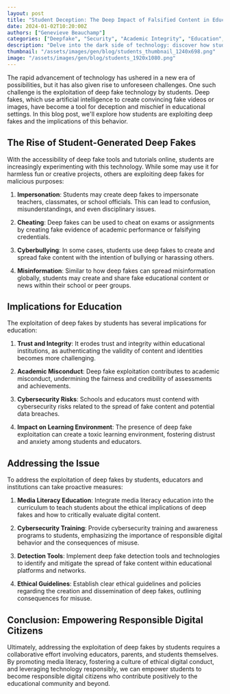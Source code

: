 ```yaml
---
layout: post
title: "Student Deception: The Deep Impact of Falsified Content in Education"
date: 2024-01-02T10:20:00Z
authors: ["Genevieve Beauchamp"]
categories: ["Deepfake", "Security", "Academic Integrity", "Education", "Educators"]
description: "Delve into the dark side of technology: discover how students exploit deep fakes for impersonation, cheating, cyberbullying, and misinformation, impacting trust and integrity in education."
thumbnail: "/assets/images/gen/blog/students_thumbnail_1240x698.png"
image: "/assets/images/gen/blog/students_1920x1080.png"
---
```


The rapid advancement of technology has ushered in a new era of possibilities, but it has also given rise to unforeseen challenges. One such challenge is the exploitation of deep fake technology by students. Deep fakes, which use artificial intelligence to create convincing fake videos or images, have become a tool for deception and mischief in educational settings. In this blog post, we'll explore how students are exploiting deep fakes and the implications of this behavior.

## The Rise of Student-Generated Deep Fakes

With the accessibility of deep fake tools and tutorials online, students are increasingly experimenting with this technology. While some may use it for harmless fun or creative projects, others are exploiting deep fakes for malicious purposes:

1. **Impersonation**: Students may create deep fakes to impersonate teachers, classmates, or school officials. This can lead to confusion, misunderstandings, and even disciplinary issues.

2. **Cheating**: Deep fakes can be used to cheat on exams or assignments by creating fake evidence of academic performance or falsifying credentials.

3. **Cyberbullying**: In some cases, students use deep fakes to create and spread fake content with the intention of bullying or harassing others.

4. **Misinformation**: Similar to how deep fakes can spread misinformation globally, students may create and share fake educational content or news within their school or peer groups.

## Implications for Education

The exploitation of deep fakes by students has several implications for education:

1. **Trust and Integrity**: It erodes trust and integrity within educational institutions, as authenticating the validity of content and identities becomes more challenging.

2. **Academic Misconduct**: Deep fake exploitation contributes to academic misconduct, undermining the fairness and credibility of assessments and achievements.

3. **Cybersecurity Risks**: Schools and educators must contend with cybersecurity risks related to the spread of fake content and potential data breaches.

4. **Impact on Learning Environment**: The presence of deep fake exploitation can create a toxic learning environment, fostering distrust and anxiety among students and educators.

## Addressing the Issue

To address the exploitation of deep fakes by students, educators and institutions can take proactive measures:

1. **Media Literacy Education**: Integrate media literacy education into the curriculum to teach students about the ethical implications of deep fakes and how to critically evaluate digital content.

2. **Cybersecurity Training**: Provide cybersecurity training and awareness programs to students, emphasizing the importance of responsible digital behavior and the consequences of misuse.

3. **Detection Tools**: Implement deep fake detection tools and technologies to identify and mitigate the spread of fake content within educational platforms and networks.

4. **Ethical Guidelines**: Establish clear ethical guidelines and policies regarding the creation and dissemination of deep fakes, outlining consequences for misuse.

## Conclusion: Empowering Responsible Digital Citizens

Ultimately, addressing the exploitation of deep fakes by students requires a collaborative effort involving educators, parents, and students themselves. By promoting media literacy, fostering a culture of ethical digital conduct, and leveraging technology responsibly, we can empower students to become responsible digital citizens who contribute positively to the educational community and beyond.